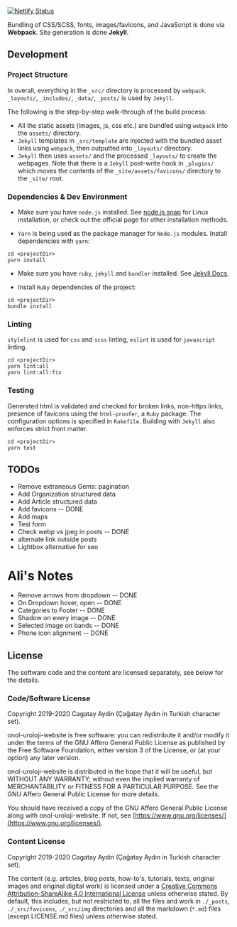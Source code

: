 [![Netlify Status](https://api.netlify.com/api/v1/badges/f59a748d-ad94-4602-832a-d7c7425076e6/deploy-status)](https://app.netlify.com/sites/nervous-ardinghelli-a06798/deploys)

Bundling of CSS/SCSS, fonts, images/favicons, and JavaScript is done via **Webpack**. Site generation is done **Jekyll**.

## Development
### Project Structure
In overall, everything in the `_src/` directory is processed by `webpack`. `_layouts/`, `_includes/`, `_data/`, `_posts/` is used by `Jekyll`.

The following is the step-by-step walk-through of the build process:
+ All the static assets (images, js, css etc.) are bundled using `ẁebpack` into the `assets/` directory.
+ `Jekyll` templates in `_src/template` are injected with the bundled asset links using `webpack`, then outputted into `_layouts/` directory.
+ `Jekyll` then uses `assets/` and the processed `_layouts/` to create the webpages. Note that there is a `Jekyll` post-write hook in `_plugins/` which moves the contents of the `_site/assets/favicons/` directory to the `_site/` root.

### Dependencies & Dev Environment
+ Make sure you have `node.js` installed. See [node.js snap](https://snapcraft.io/node) for Linux installation, or check out the official page for other installation methods.

+ `Yarn` is being used as the package manager for `Nnde.js` modules. Install dependencies with `yarn`:
```shell
cd <projectDir>
yarn install
```

+ Make sure you have `ruby`, `jekyll` and `bundler` installed. See [Jekyll Docs](https://jekyllrb.com/docs/installation/).

+ Install `Ruby` dependencies of the project:
```shell
cd <projectDir>
bundle install
```

### Linting
`stylelint` is used for `css` and `scss` linting, `eslint` is used for `javascript` linting.
```shell
cd <projectDir>
yarn lint:all
yarn lint:all:fix
```

### Testing
Generated html is validated and checked for broken links, non-https links, presence of favicons using the `html-proofer`, a `Ruby` package. The configuration options is specified in `Rakefile`. Building with `Jekyll` also enforces strict front matter.
```shell
cd <projectDir>
yarn test
```

## TODOs
+ Remove extraneous Gems: pagination
+ Add Organization structured data
+ Add Article structured data
+ Add favicons -- DONE
+ Add maps
+ Test form
+ Check webp vs jpeg in posts -- DONE
+ alternate link outside posts
+ Lightbox alternative for seo

Ali's Notes
===========
+ Remove arrows from dropdown -- DONE
+ On Dropdown hover, open -- DONE
+ Categories to Footer -- DONE
+ Shadow on every image -- DONE
+ Selected image on bands -- DONE
+ Phone icon alignment -- DONE

## License
The software code and the content are licensed separately, see below for the details.

### Code/Software License
Copyright 2019-2020 Cagatay Aydin (Çağatay Aydın in Turkish character set).

onol-uroloji-website is free software: you can redistribute it and/or modify
it under the terms of the GNU Affero General Public License as published by
the Free Software Foundation, either version 3 of the License, or
(at your option) any later version.

onol-uroloji-website is distributed in the hope that it will be useful,
but WITHOUT ANY WARRANTY; without even the implied warranty of
MERCHANTABILITY or FITNESS FOR A PARTICULAR PURPOSE.  See the
GNU Affero General Public License for more details.

You should have received a copy of the GNU Affero General Public License
along with onol-uroloji-website.  If not, see [https://www.gnu.org/licenses/](https://www.gnu.org/licenses/).

### Content License
Copyright 2019-2020 Cagatay Aydin (Çağatay Aydın in Turkish character set).

The content (e.g. articles, blog posts, how-to's, tutorials, texts, original images and original digital work) is licensed under a [Creative Commons Attribution-ShareAlike 4.0 International License](http://creativecommons.org/licenses/by-sa/4.0/) unless otherwise stated. By default, this includes, but not restricted to, all the files and work in `./_posts`, `./_src/favicons`, `./_src/img` directories and all the markdown (`*.md`) files (except LICENSE.md files) unless otherwise stated.
